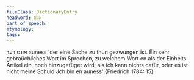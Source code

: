 ```yaml
---
fileClass: DictionaryEntry
headword: אונס
part_of_speech: 
etymology: 
tags: 
---
```

אונס
דער
auness 'der eine Sache zu thun gezwungen ist. Ein sehr gebraüchliches Wort im Sprechen, zu welchem Wort en als der Einheits Artikel ein, noch hinzugefüget wird, als ich kann nichts dafür, oder es ist nicht meine Schuld Jch bin en auness' {Friedrich 1784: 15}
